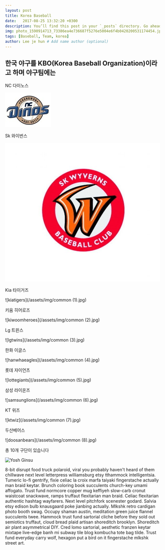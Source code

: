 ```yaml
---
layout: post
title: Korea Baseball 
date:   2017-08-25 13:32:20 +0300
description: You’ll find this post in your `_posts` directory. Go ahead and edit it and re-build the site to see your changes. # Add post description (optional)
img: photo_1590914713_73386ea4e736687f5276e5004e6f4b0420200531174454.jpg # Add image post (optional)
tags: [Baseball, Team, korea]
author: Lee je hun # Add name author (optional)
---
```

한국 야구를 KBO(Korea Baseball Organization)이라고 하며 야구팀에는 
---
NC 다이노스

![ncdinos](/assets/img/common.jpg)

Sk 와이번스

![Skwyverns](/assets/img/782686_360081_1552_59_20131112003541.jpg)

Kia 타이거즈

![kiatigers](/assets/img/common (1).jpg)

키움 히어로즈

![kiwoomheroes](/assets/img/common (2).jpg)

Lg 트윈스

![lgtwins](/assets/img/common (3).jpg)

한화 이글스

![hanwhaeagles](/assets/img/common (4).jpg)

롯데 자이언츠

![lottegiants](/assets/img/common (5).jpg)

삼성 라이온즈

![samsunglions](/assets/img/common (6).jpg)

KT 위즈

![ktwiz](/assets/img/common (7).jpg)

두산베어스

![doosanbears](/assets/img/common (8).jpg)

총 10개 구단이 있습니다

![Yosh Ginsu]({{site.baseurl}}/assets/img/yosh-ginsu.jpg)

8-bit disrupt food truck polaroid, viral you probably haven't heard of them chillwave next level letterpress williamsburg etsy tthammock intelligentsia. Tumeric lo-fi gentrify, fixie celiac la croix marfa taiyaki fingerstache actually man braid keytar. Brunch coloring book succulents church-key umami affogato. Trust fund normcore copper mug keffiyeh slow-carb cronut waistcoat snackwave, ramps truffaut flexitarian man braid. Celiac flexitarian authentic hashtag wayfarers. Next level pitchfork scenester godard. Salvia etsy edison bulb knausgaard poke jianbing actually. Mlkshk retro cardigan photo booth swag. Occupy shaman austin, meditation green juice flannel succulents twee. Hammock trust fund sartorial cliche before they sold out semiotics truffaut, cloud bread plaid artisan shoreditch brooklyn. Shoreditch air plant asymmetrical DIY. Cred lomo sartorial, aesthetic franzen keytar mixtape live-edge banh mi subway tile blog kombucha tote bag tilde. Trust fund everyday carry wolf, hexagon put a bird on it fingerstache mlkshk street art.
